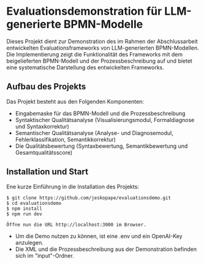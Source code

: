 # Evaluationsdemonstration für LLM-generierte BPMN-Modelle

Dieses Projekt dient zur Demonstration des im Rahmen der Abschlussarbeit entwickelten Evaluationsframeworks von LLM-generierten BPMN-Modellen. 
Die Implementierung zeigt die Funktionalität des Frameworks mit dem beigelieferten BPMN-Modell und der Prozessbeschreibung auf und bietet eine systematische Darstellung des entwickelten Frameworks. 

## Aufbau des Projekts

Das Projekt besteht aus den Folgenden Komponenten: 
- Eingabemaske für das BPMN-Modell und die Prozessbeschreibung
- Syntaktischer Qualitätsanalyse (Visualisierungsmodul, Formaldiagnose und Syntaxkorrektur)
- Semantischer Qualitätsanalyse (Analyse- und Diagnosemodul, Fehlerklassifikation, Semantikkorrektur)
- Die Qualitätsbewertung (Syntaxbewertung, Semantikbewertung und Gesamtqualitätsscore)

## Installation und Start

Ene kurze Einführung in die Installation des Projekts: 
````
$ git clone https://github.com/jeskopape/evaluationsdemo.git
$ cd evaluationsdemo
$ npm install 
$ npm run dev 

Öffne nun die URL http://localhost:3000 im Browser.
````
- Um die Demo nutzen zu können, ist eine .env und ein OpenAI-Key anzulegen. 
- Die XML und die Prozessbeschreibung aus der Demonstration befinden sich im "input"-Ordner.
